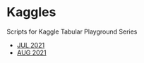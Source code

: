 # Kaggles
Scripts for Kaggle Tabular Playground Series

- [JUL 2021](https://www.kaggle.com/competitions/tabular-playground-series-jul-2021)
- [AUG 2021](https://www.kaggle.com/competitions/tabular-playground-series-aug-2021)

